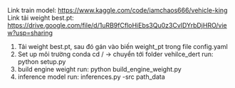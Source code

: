 Link train model: https://www.kaggle.com/code/iamchaos666/vehicle-king
Link tải weight best.pt: https://drive.google.com/file/d/1uRB9fCfloHiEbs3Qu0z3CvIDYrbDjHRO/view?usp=sharing

1. Tải weight best.pt, sau đó gán vào biến weight_pt trong file config.yaml
2. Set up môi trường conda 
cd / -> chuyển tới folder vehilce_dert
run:
python setup.py
3. build engine weight
run: python build_engine_weight.py 
4. inference model
run: inferences.py -src path_data
